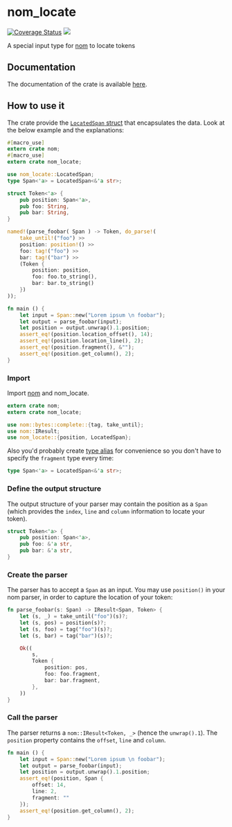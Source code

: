 # nom_locate

[![Coverage Status](https://coveralls.io/repos/github/fflorent/nom_locate/badge.svg?branch=master)](https://coveralls.io/github/fflorent/nom_locate?branch=master)
[![](https://img.shields.io/crates/v/nom_locate.svg)](https://crates.io/crates/nom_locate)

A special input type for [nom](https://github.com/geal/nom) to locate tokens

## Documentation

The documentation of the crate is available [here](https://docs.rs/nom_locate/).

## How to use it
The crate provide the [`LocatedSpan` struct](https://docs.rs/nom_locate/latest/nom_locate/struct.LocatedSpan.html) that encapsulates the data. Look at the below example and the explanations:

````rust
#[macro_use]
extern crate nom;
#[macro_use]
extern crate nom_locate;

use nom_locate::LocatedSpan;
type Span<'a> = LocatedSpan<&'a str>;

struct Token<'a> {
    pub position: Span<'a>,
    pub foo: String,
    pub bar: String,
}

named!(parse_foobar( Span ) -> Token, do_parse!(
    take_until!("foo") >>
    position: position!() >>
    foo: tag!("foo") >>
    bar: tag!("bar") >>
    (Token {
        position: position,
        foo: foo.to_string(),
        bar: bar.to_string()
    })
));

fn main () {
    let input = Span::new("Lorem ipsum \n foobar");
    let output = parse_foobar(input);
    let position = output.unwrap().1.position;
    assert_eq!(position.location_offset(), 14);
    assert_eq!(position.location_line(), 2);
    assert_eq!(position.fragment(), &"");
    assert_eq!(position.get_column(), 2);
}
````

### Import

Import [nom](https://github.com/geal/nom) and nom_locate.

````rust
extern crate nom;
extern crate nom_locate;

use nom::bytes::complete::{tag, take_until};
use nom::IResult;
use nom_locate::{position, LocatedSpan};
````

Also you'd probably create [type alias](https://doc.rust-lang.org/book/type-aliases.html) for convenience so you don't have to specify the `fragment` type every time:

````rust
type Span<'a> = LocatedSpan<&'a str>;
````

### Define the output structure

The output structure of your parser may contain the position as a `Span` (which provides the `index`, `line` and `column` information to locate your token).

````rust
struct Token<'a> {
    pub position: Span<'a>,
    pub foo: &'a str,
    pub bar: &'a str,
}
````

### Create the parser

The parser has to accept a `Span` as an input. You may use `position()` in your nom parser, in order to capture the location of your token:

````rust
fn parse_foobar(s: Span) -> IResult<Span, Token> {
    let (s, _) = take_until("foo")(s)?;
    let (s, pos) = position(s)?;
    let (s, foo) = tag("foo")(s)?;
    let (s, bar) = tag("bar")(s)?;

    Ok((
        s,
        Token {
            position: pos,
            foo: foo.fragment,
            bar: bar.fragment,
        },
    ))
}
````

### Call the parser

The parser returns a `nom::IResult<Token, _>` (hence the `unwrap().1`). The `position` property contains the `offset`, `line` and `column`.

````rust
fn main () {
    let input = Span::new("Lorem ipsum \n foobar");
    let output = parse_foobar(input);
    let position = output.unwrap().1.position;
    assert_eq!(position, Span {
        offset: 14,
        line: 2,
        fragment: ""
    });
    assert_eq!(position.get_column(), 2);
}
````
